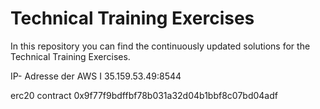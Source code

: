 # Technical Training Exercises

In this repository you can find the continuously updated solutions for the Technical Training Exercises.

IP- Adresse der AWS I
35.159.53.49:8544

erc20 contract
0x9f77f9bdffbf78b031a32d04b1bbf8c07bd04adf
